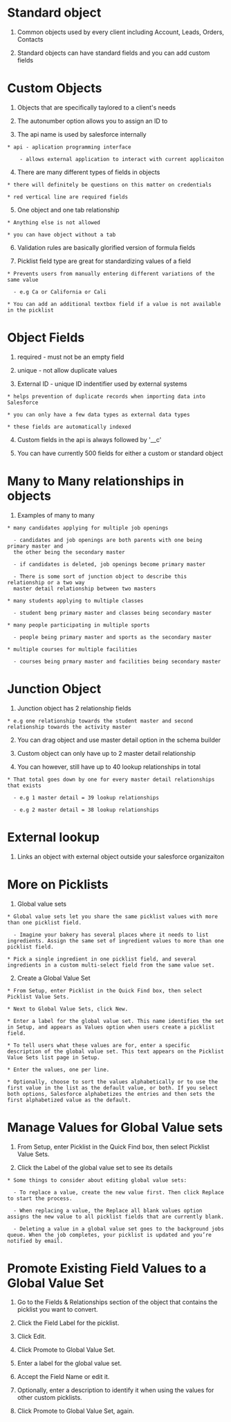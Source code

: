 # Standard object 

  1. Common objects used by every client including Account, Leads, Orders, Contacts

  2. Standard objects can have standard fields and you can add custom fields 

# Custom Objects

  1. Objects that are specifically taylored to a client's needs

  2. The autonumber option allows you to assign an ID to 

  3. The api name is used by salesforce internally

    * api - aplication programming interface 

        - allows external application to interact with current applicaiton

  4. There are many different types of fields in objects 

    * there will definitely be questions on this matter on credentials 

    * red vertical line are required fields

  5. One object and one tab relationship 
    
    * Anything else is not allowed 

    * you can have object without a tab

  6. Validation rules are basically glorified version of formula fields

  7. Picklist field type are great for standardizing values of a field 

    * Prevents users from manually entering different variations of the same value 

      - e.g Ca or California or Cali 

    * You can add an additional textbox field if a value is not available in the picklist

# Object Fields 

  1. required - must not be an empty field

  2. unique - not allow duplicate values

  3. External ID - unique ID indentifier used by external systems

    * helps prevention of duplicate records when importing data into Salesforce

    * you can only have a few data types as external data types

    * these fields are automatically indexed

  4. Custom fields in the api is always followed by '__c'

  5. You can have currently 500 fields for either a custom or standard object


# Many to Many relationships in objects

  1. Examples of many to many
  
    * many candidates applying for multiple job openings

      - candidates and job openings are both parents with one being primary master and
      the other being the secondary master

      - if candidates is deleted, job openings become primary master

      - There is some sort of junction object to describe this relationship or a two way
      master detail relationship between two masters

    * many students applying to multiple classes

      - student beng primary master and classes being secondary master

    * many people participating in multiple sports

      - people being primary master and sports as the secondary master

    * multiple courses for multiple facilities 

      - courses being prmary master and facilities being secondary master

# Junction Object

  1. Junction object has 2 relationship fields
  
    * e.g one relationship towards the student master and second relationship towards the activity master
  
  2. You can drag object and use master detail option in the schema builder

  3. Custom object can only have up to 2 master detail relationship

  4. You can however, still have up to 40 lookup relationships in total

    * That total goes down by one for every master detail relationships that exists

      - e.g 1 master detail = 39 lookup relationships 
      
      - e.g 2 master detail = 38 lookup relationships

# External lookup

  1. Links an object with external object outside your salesforce organizaiton

# More on Picklists 

  1. Global value sets

    * Global value sets let you share the same picklist values with more than one picklist field. 

      - Imagine your bakery has several places where it needs to list ingredients. Assign the same set of ingredient values to more than one picklist field.

    * Pick a single ingredient in one picklist field, and several ingredients in a custom multi-select field from the same value set.

  2. Create a Global Value Set

    * From Setup, enter Picklist in the Quick Find box, then select Picklist Value Sets.

    * Next to Global Value Sets, click New.

    * Enter a label for the global value set. This name identifies the set in Setup, and appears as Values option when users create a picklist field.

    * To tell users what these values are for, enter a specific description of the global value set. This text appears on the Picklist Value Sets list page in Setup.

    * Enter the values, one per line.

    * Optionally, choose to sort the values alphabetically or to use the first value in the list as the default value, or both. If you select both options, Salesforce alphabetizes the entries and then sets the first alphabetized value as the default.

# Manage Values for Global Value sets 

  1. From Setup, enter Picklist in the Quick Find box, then select Picklist Value Sets.

  2. Click the Label of the global value set to see its details

    * Some things to consider about editing global value sets:

      - To replace a value, create the new value first. Then click Replace to start the process.

      - When replacing a value, the Replace all blank values option assigns the new value to all picklist fields that are currently blank.

      - Deleting a value in a global value set goes to the background jobs queue. When the job completes, your picklist is updated and you’re notified by email.

# Promote Existing Field Values to a Global Value Set

  1. Go to the Fields & Relationships section of the object that contains the picklist you want to convert.

  2. Click the Field Label for the picklist.

  3. Click Edit.

  4. Click Promote to Global Value Set.

  5. Enter a label for the global value set.

  6. Accept the Field Name or edit it.

  7. Optionally, enter a description to identify it when using the values for other custom picklists.

  8. Click Promote to Global Value Set, again.

  